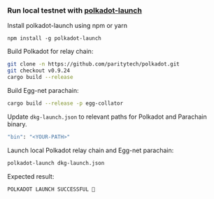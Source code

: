 ### Run local testnet with [polkadot-launch](https://github.com/paritytech/polkadot-launch)

Install polkadot-launch using npm or yarn

```
npm install -g polkadot-launch
```

Build Polkadot for relay chain:

```bash
git clone -n https://github.com/paritytech/polkadot.git
git checkout v0.9.24
cargo build --release
```

Build Egg-net parachain:

```bash
cargo build --release -p egg-collator
```

Update `dkg-launch.json` to relevant paths for Polkadot and Parachain binary.

```bash
"bin": "<YOUR-PATH>"
```

Launch local Polkadot relay chain and Egg-net parachain:

```bash
polkadot-launch dkg-launch.json
```

Expected result:

```
POLKADOT LAUNCH SUCCESSFUL 🚀
```
